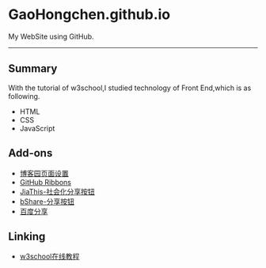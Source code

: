 # GaoHongchen.github.io

My WebSite using GitHub.

----------

## Summary
With the tutorial of w3school,I studied technology of Front End,which is as following.

* HTML
* CSS
* JavaScript

## Add-ons
* [博客园页面设置](http://www.cnblogs.com/zhaopei/p/4174811.html)
* [GitHub Ribbons](https://github.com/blog/273-github-ribbons)
* [JiaThis-社会化分享按钮](http://www.jiathis.com/)
* [bShare-分享按钮](http://www.bshare.cn/)
* [百度分享](http://share.baidu.com/)

## Linking
* [w3school在线教程](http://www.w3school.com.cn/)
